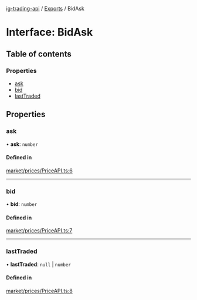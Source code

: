 [ig-trading-api](../README.md) / [Exports](../modules.md) / BidAsk

# Interface: BidAsk

## Table of contents

### Properties

- [ask](BidAsk.md#ask)
- [bid](BidAsk.md#bid)
- [lastTraded](BidAsk.md#lasttraded)

## Properties

### ask

• **ask**: `number`

#### Defined in

[market/prices/PriceAPI.ts:6](https://github.com/bennycode/ig-trading-api/blob/c7d6810/src/market/prices/PriceAPI.ts#L6)

---

### bid

• **bid**: `number`

#### Defined in

[market/prices/PriceAPI.ts:7](https://github.com/bennycode/ig-trading-api/blob/c7d6810/src/market/prices/PriceAPI.ts#L7)

---

### lastTraded

• **lastTraded**: `null` \| `number`

#### Defined in

[market/prices/PriceAPI.ts:8](https://github.com/bennycode/ig-trading-api/blob/c7d6810/src/market/prices/PriceAPI.ts#L8)
